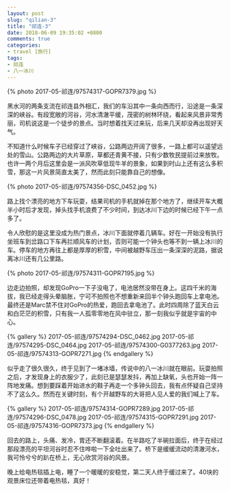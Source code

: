 ```yaml
---
layout: post
slug: "qilian-3"
title: "祁连-3"
date: 2018-06-09 19:35:02 +0800
comments: true
categories:
- travel [旅行]
tags:
- 祁连
- 八一冰川
---
```


{% photo 2017-05-祁连/97574317-GOPR7379.jpg %}

黑水河的两条支流在祁连县外相汇，我们的车沿其中一条向西而行，沿途是一条深深的峡谷。有段宽敞的河谷，河水清澈平缓，茂密的树林环绕，看起来风景非常秀丽，司机说这是一个徒步的景点。当时想着找天过来玩，后来几天却没再出现好天气。

不知道什么时候车子已经穿过了峡谷，公路两边开阔了很多，一路上都可以遥望远处的雪山。公路两边的大片草原，草都还青黄不接，只有少数牧民提前过来放牧。也许一两个月后这里会是一派风吹草低现牛羊的景象，如果到时山上还有这么多积雪，那这一片风景简直太美了，然而此刻只能靠自己的想像。

<!--more-->

{% photo 2017-05-祁连/97574356-DSC_0452.jpg %}

路上找个漂亮的地方下车玩耍，结果司机的手机就掉在那个地方了，继续开车大概半小时后才发现，掉头找手机浪费了不少时间，到达冰川下边的时候已经下午一点多了。

令人欣慰的是这里没成为热门景点，冰川下面就停着几辆车。好在一开始没有执行坐班车到岔路口下车再拦顺风车的计划，否则可能一个钟头也等不到一辆上冰川的车。停车的地方再往上都是厚厚的积雪，中间被越野车压出一条深深的泥路，据说离冰川还有几公里路。

{% photo 2017-05-祁连/97574311-GOPR7195.jpg %}

边走边拍照，却发现GoPro一下子没电了，电池居然没带在身上。这四千米的海拔，我已经走得头晕脑胀，宁可不拍照也不想重新来回半个钟头跑回车上拿电池。最终还是Marc禁不住对GoPro的热爱，跑回去拿电池了。此时四周除了蓝天白云和白茫茫的积雪，只有我一人孤零零地在风中驻立，那一刻我似乎就是宇宙的中心。

{% gallery %}
2017-05-祁连/97574294-DSC_0462.jpg
2017-05-祁连/97574295-DSC_0464.jpg
2017-05-祁连/97574300-G0377263.jpg
2017-05-祁连/97574313-GOPR7271.jpg
{% endgallery %}

似乎走了很久很久，终于见到了一堵冰墙，传说中的八一冰川就在眼前。玩耍拍照之后，才发现身上的衣服少了，此刻已是瑟瑟发抖，再加上缺氧，头也开始一阵一阵地发痛。想到要踩着开始进水的鞋子再走一个多钟头回去，我有点怀疑自己坚持不了这么久。然而在关键时刻，有个开越野车的大哥把人见人爱的我们喊上了车。

{% gallery %}
2017-05-祁连/97574314-GOPR7289.jpg
2017-05-祁连/97574296-DSC_0478.jpg
2017-05-祁连/97574315-GOPR7291.jpg
2017-05-祁连/97574316-GOPR7373.jpg
{% endgallery %}

回去的路上，头痛、发冷，胃还不断翻滚着。在半路吃了半碗拉面后，终于在经过那段漂亮的平坦河谷时忍不住哗啦一下全吐出来了。桥下是缓缓流动的清澈河水，我可怜兮兮的趴在桥上，无心欣赏河谷的风景。

晚上给电热毯插上电，睡了一个暖暖的安稳觉，第二天人终于缓过来了。40块的观景床位还带着电热毯，真好！
